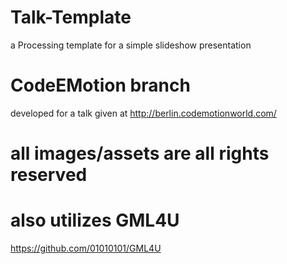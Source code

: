 Talk-Template
=============

a Processing template for a simple slideshow presentation

# CodeEMotion branch

developed for a talk given at http://berlin.codemotionworld.com/

# all images/assets are all rights reserved

# also utilizes GML4U 
https://github.com/01010101/GML4U
